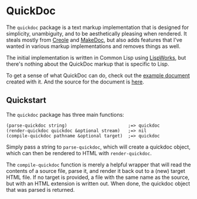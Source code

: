 # QuickDoc

The `quickdoc` package is a text markup implementation that is designed for simplicity, unambiguity, and to be aesthetically pleasing when rendered. It steals mostly from [Creole](http://www.wikicreole.org/) and [MakeDoc](http://www.rebol.net/docs/makedoc.html), but also adds features that I've wanted in various markup implementations and removes things as well.

The initial implementation is written in Common Lisp using [LispWorks](http://www.lispworks.com), but there's nothing about the QuickDoc markup that is specific to Lisp.

To get a sense of what QuickDoc can do, check out the [example document](https://massung.github.io/quickdoc/example.html) created with it. And the source for the document is [here](https://raw.githubusercontent.com/massung/quickdoc/master/example.txt).

## Quickstart

The `quickdoc` package has three main functions:

	(parse-quickdoc string)                       ;=> quickdoc
	(render-quickdoc quickdoc &optional stream)   ;=> nil
	(compile-quickdoc pathname &optional target)  ;=> quickdoc

Simply pass a string to `parse-quickdoc`, which will create a quickdoc object, which can then be rendered to HTML with `render-quickdoc`.

The `compile-quickdoc` function is merely a helpful wrapper that will read the contents of a source file, parse it, and render it back out to a (new) target HTML file. If no target is provided, a file with the same name as the source, but with an HTML extension is written out. When done, the quickdoc object that was parsed is returned.
